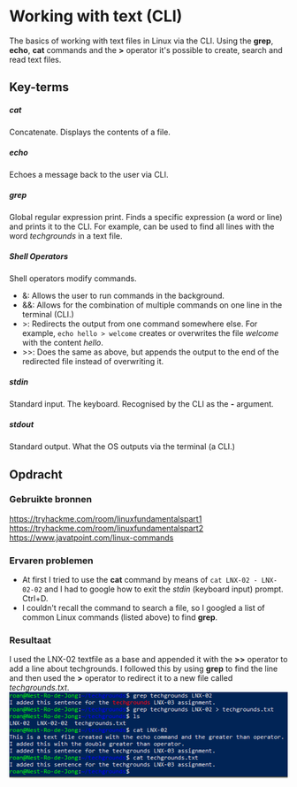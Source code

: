 # Working with text (CLI)
The basics of working with text files in Linux via the CLI. Using the **grep**, **echo**, **cat** commands and the **\>** operator it's possible to create, search and read text files. 

## Key-terms
##### cat
Concatenate. Displays the contents of a file.

##### echo
Echoes a message back to the user via CLI.

##### grep
Global regular expression print. Finds a specific expression (a word or line) and prints it to the CLI. For example, can be used to find all lines with the word *techgrounds* in a text file.

##### Shell Operators
Shell operators modify commands. 
* &: Allows the user to run commands in the background.
* &&: Allows for the combination of multiple commands on one line in the terminal (CLI.)
* \>: Redirects the output from one command somewhere else. For example, `echo hello > welcome` creates or overwrites the file *welcome* with the content *hello*.
* \>\>: Does the same as above, but appends the output to the end of the redirected file instead of overwriting it.

##### stdin
Standard input. The keyboard. Recognised by the CLI as the **-** argument.

##### stdout
Standard output. What the OS outputs via the terminal (a CLI.)

## Opdracht
### Gebruikte bronnen
https://tryhackme.com/room/linuxfundamentalspart1  
https://tryhackme.com/room/linuxfundamentalspart2  
https://www.javatpoint.com/linux-commands  

### Ervaren problemen
* At first I tried to use the **cat** command by means of `cat LNX-02 - LNX-02-02` and I had to google how to exit the *stdin* (keyboard input) prompt. Ctrl+D.
* I couldn't recall the command to search a file, so I googled a list of common Linux commands (listed above) to find **grep**.

### Resultaat
I used the LNX-02 textfile as a base and appended it with the **\>\>** operator to add a line about techgrounds. I followed this by using **grep** to find the line and then used the **\>** operator to redirect it to a new file called *techgrounds.txt*.
![Screenshot of the above](../../00_includes/LNX-03_screenshot1.png)